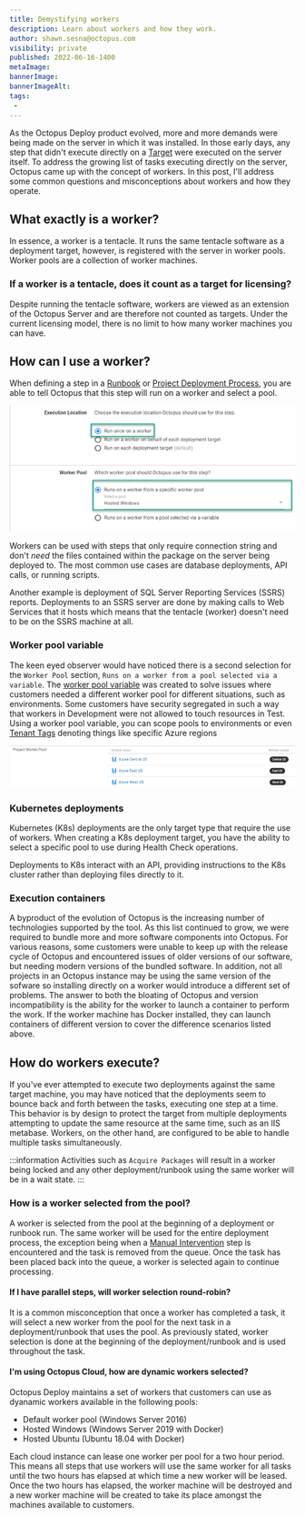 ```yaml
---
title: Demystifying workers
description: Learn about workers and how they work.
author: shawn.sesna@octopus.com
visibility: private
published: 2022-06-16-1400
metaImage: 
bannerImage: 
bannerImageAlt: 
tags:
 - 
---
```


As the Octopus Deploy product evolved, more and more demands were being made on the server in which it was installed.  In those early days, any step that didn't execute directly on a [Target](https://octopus.com/docs/infrastructure/deployment-targets) were executed on the server itself.  To address the growing list of tasks executing directly on the server, Octopus came up with the concept of workers.  In this post, I'll address some common questions and misconceptions about workers and how they operate.

## What exactly is a worker?
In essence, a worker is a tentacle.  It runs the same tentacle software as a deployment target, however, is registered with the server in worker pools.  Worker pools are a collection of worker machines.

### If a worker is a tentacle, does it count as a target for licensing?
Despite running the tentacle software, workers are viewed as an extension of the Octopus Server and are therefore not counted as targets.  Under the current licensing model, there is no limit to how many worker machines you can have.

## How can I use a worker?
When defining a step in a [Runbook](https://octopus.com/docs/runbooks) or [Project Deployment Process](https://octopus.com/docs/projects/deployment-process), you are able to tell Octopus that this step will run on a worker and select a pool.

![](octopus-step-worker-pool.png)

Workers can be used with steps that only require connection string and don't _need_ the files contained within the package on the server being deployed to.  The most common use cases are database deployments, API calls, or running scripts.    

Another example is deployment of SQL Server Reporting Services (SSRS) reports.  Deployments to an SSRS server are done by making calls to Web Services that it hosts which means that the tentacle (worker) doesn't need to be on the SSRS machine at all.

### Worker pool variable
The keen eyed observer would have noticed there is a second selection for the `Worker Pool` section, `Runs on a worker from a pool selected via a variable`.  The [worker pool variable](https://octopus.com/docs/projects/variables/worker-pool-variables) was created to solve issues where customers needed a different worker pool for different situations, such as environments.  Some customers have security segregated in such a way that workers in Development were not allowed to touch resources in Test.  Using a worker pool variable, you can scope pools to environments or even [Tenant Tags](https://octopus.com/docs/deployments/patterns/multi-tenant-deployments/tenant-tags) denoting things like specific Azure regions

![](octopus-worker-pool-variable.png)

### Kubernetes deployments
Kubernetes (K8s) deployments are the only target type that require the use of workers.  When creating a K8s deployment target, you have the ability to select a specific pool to use during Health Check operations.  

Deployments to K8s interact with an API, providing instructions to the K8s cluster rather than deploying files directly to it.


### Execution containers
A byproduct of the evolution of Octopus is the increasing number of technologies supported by the tool.  As this list continued to grow, we were required to bundle more and more software components into Octopus.  For various reasons, some customers were unable to keep up with the release cycle of Octopus and encountered issues of older versions of our software, but needing modern versions of the bundled software.  In addition, not all projects in an Octopus instance may be using the same version of the sofware so installing directly on a worker would introduce a different set of problems.  The answer to both the bloating of Octopus and version incompatibility is the ability for the worker to launch a container to perform the work.  If the worker machine has Docker installed, they can launch containers of different version to cover the difference scenarios listed above.

## How do workers execute?
If you've ever attempted to execute two deployments against the same target machine, you may have noticed that the deployments seem to bounce back and forth between the tasks, executing one step at a time.  This behavior is by design to protect the target from multiple deployments attempting to update the same resource at the same time, such as an IIS metabase.  Workers, on the other hand, are configured to be able to handle multiple tasks simultaneously.

:::information
Activities such as `Acquire Packages` will result in a worker being locked and any other deployment/runbook using the same worker will be in a wait state.
:::

### How is a worker selected from the pool?


A worker is selected from the pool at the beginning of a deployment or runbook run.  The same worker will be used for the entire deployment process, the exception being when a [Manual Intervention](https://octopus.com/docs/projects/built-in-step-templates/manual-intervention-and-approvals) step is encountered and the task is removed from the queue.  Once the task has been placed back into the queue, a worker is selected again to continue processing.

#### If I have parallel steps, will worker selection round-robin?
It is a common misconception that once a worker has completed a task, it will select a new worker from the pool for the next task in a deployment/runbook that uses the pool.  As previously stated, worker selection is done at the beginning of the deployment/runbook and is used throughout the task.

#### I'm using Octopus Cloud, how are dynamic workers selected?
Octopus Deploy maintains a set of workers that customers can use as dyanamic workers available in the following pools:
- Default worker pool (Windows Server 2016)
- Hosted Windows (Windows Server 2019 with Docker)
- Hosted Ubuntu (Ubuntu 18.04 with Docker)

Each cloud instance can lease one worker per pool for a two hour period.  This means all steps that use workers will use the same worker for all tasks until the two hours has elapsed at which time a new worker will be leased.  Once the two hours has elapsed, the worker machine will be destroyed and a new worker machine will be created to take its place amongst the machines available to customers.